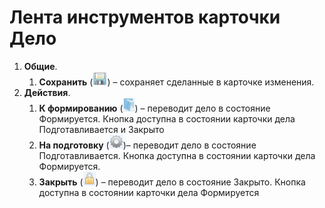 # Лента инструментов карточки Дело

1. **Общие**.
   1. **Сохранить** (![](img/Buttons/Save.png)) – сохраняет сделанные в карточке изменения.
2. **Действия**.
   1. **К формированию** (![](img/Buttons/To_Formation_of_Case.png)) – переводит дело в состояние Формируется. Кнопка доступна в состоянии карточки дела Подготавливается и Закрыто
   2. **На подготовку** (![](img/Buttons/For_Training.png))– переводит дело в состояние Подготавливается. Кнопка доступна в состоянии карточки дела Формируется.
   3. **Закрыть** (![](img/Buttons/Finich_Case.png)) – переводит дело в состояние Закрыто. Кнопка доступна в состоянии карточки дела Формируется

